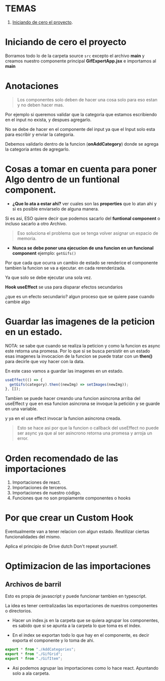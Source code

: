 # TEMAS

1. [Iniciando de cero el proyecto](#iniciando-de-cero-el-proyecto).

# Iniciando de cero el proyecto

Borramos todo lo de la carpeta source `src` excepto el archivo **main** y creamos nuestro componente principal **GifExpertApp.jsx** e importamos al **main**

# Anotaciones

> Los componentes solo deben de hacer una cosa solo para eso estan y no deben hacer mas.

Por ejemplo si queremos validar que la categoria que estamos escribiendo en el input no exista, y despues agregarlo.

No se debe de hacer en el componente del input ya que el Input solo esta para escribir y enviar la categoria.

Debemos validarlo dentro de la funcion (**onAddCategory**) donde se agrega la categoria antes de agregarlo.

# Cosas a tomar en cuenta para poner Algo dentro de un funtional component.

- **¿Que lo ata a estar ahi?**
  ver cuales son las **properties** que lo atan ahi y si es posible enviarselo de alguna manera.

Si es asi, ESO quiere decir que podemos sacarlo del **funtional component** o incluso sacarlo a otro Archivo.

> Eso soluciona el problema que se tenga volver asignar un espacio de memoria.

- **Nunca se debe poner una ejecucion de una funcion en un funcional component** ejemplo: `getGifs()`

Por que cada que ocurra un cambio de estado se renderice el componente tambien la funcion se va a ejecutar. en cada rerenderizada.

Ya que solo se debe ejecutar una sola vez.

**Hook useEffect**
se usa para disparar efectos secundarios

¿que es un efecto secundario?
algun proceso que se quiere pase cuando cambie algo

# Guardar las imagenes de la peticion en un estado.

NOTA: se sabe que cuando se realiza la peticion y como la funcion es async este retorna una promesa.
Por lo que si se busca persistir en un estado esas imagenes la invocacion de la funcion se puede tratar con un **then()** para decirle que voy hacer con la data.

En este caso vamos a guardar las imagenes en un estado.

```js
useEffect(() => {
  getGifs(category).then((newImg) => setImages(newImg));
}, []);
```

Tambien se puede hacer creando una funcion asincrona arriba del useEffect y que en esa funcion asincrona se invoque la petición y se guarde en una variable.

y ya en el use effect invocar la funcion asincrona creada.

> Esto se hace asi por que la funcion o callback del useEffect no puede ser async ya que al ser asincrono retorna una promesa y arroja un error.

# Orden recomendado de las importaciones

1. Importaciones de react.
1. Importaciones de terceros.
1. Importaciones de nuestro código.
1. Funciones que no son propiamente componentes o hooks

# Por que crear un Custom Hook

Eventualmente van a tener relacion con algun estado.
Reutilizar ciertas funcionalidades del mismo.

Aplica el principio de Drive dutch Don't repeat yourself.

# Optimizacion de las importaciones

## Archivos de barril

Esto es propia de javascript y puede funcionar tambien en typescript.

La idea es tener centralizadas las exportaciones de nuestros componentes o directorios.

- Hacer un index.js en la carpeta que se quiera agrupar los componentes, es sabido que si se apunta a la carpeta lo que toma es el index.

- En el index se exportan todo lo que hay en el componente, es decir exporta el componente y lo toma de ahi.

```js
export * from "./AddCategories";
export * from "./GifGrid";
export * from "./GifItem";
```

- Asi podemos agrupar las importaciones como lo hace react. Apuntando solo a ala carpeta.

